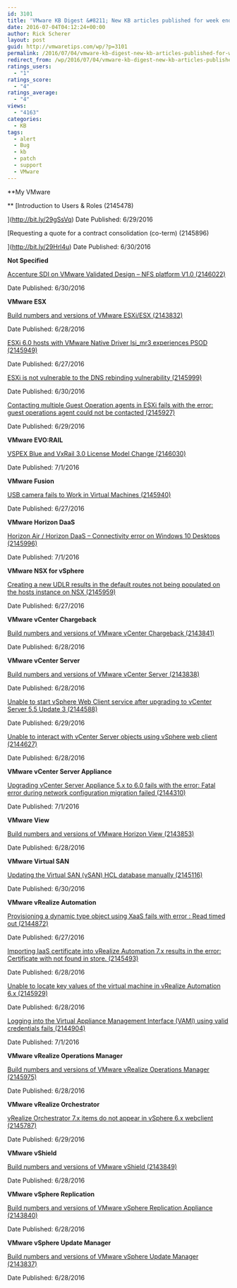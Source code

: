 ```yaml
---
id: 3101
title: 'VMware KB Digest &#8211; New KB articles published for week ending 07/02/16'
date: 2016-07-04T04:12:24+00:00
author: Rick Scherer
layout: post
guid: http://vmwaretips.com/wp/?p=3101
permalink: /2016/07/04/vmware-kb-digest-new-kb-articles-published-for-week-ending-070216/
redirect_from: /wp/2016/07/04/vmware-kb-digest-new-kb-articles-published-for-week-ending-070216/
ratings_users:
  - "1"
ratings_score:
  - "4"
ratings_average:
  - "4"
views:
  - "4163"
categories:
  - KB
tags:
  - alert
  - Bug
  - kb
  - patch
  - support
  - VMware
---
```

**My VMware
  
** [Introduction to Users & Roles (2145478)
  
](http://bit.ly/29gSsVq) Date Published: 6/29/2016
  
[Requesting a quote for a contract consolidation (co-term) (2145896)
  
](http://bit.ly/29Hrl4u) Date Published: 6/30/2016

**Not Specified**
  
[Accenture SDI on VMware Validated Design – NFS platform V1.0 (2146022)](http://bit.ly/29gSBrT)
  
Date Published: 6/30/2016

**VMware ESX**
  
[Build numbers and versions of VMware ESXi/ESX (2143832)](http://bit.ly/29Hr0yB)
  
Date Published: 6/28/2016
  
[ESXi 6.0 hosts with VMware Native Driver lsi_mr3 experiences PSOD (2145949)](http://bit.ly/29gT0dU)
  
Date Published: 6/27/2016
  
[ESXi is not vulnerable to the DNS rebinding vulnerability (2145999)](http://bit.ly/29HrsgB)
  
Date Published: 6/30/2016
  
[Contacting multiple Guest Operation agents in ESXi fails with the error: guest operations agent could not be contacted (2145927)](http://bit.ly/29gSFrQ)
  
Date Published: 6/29/2016

<!--more-->

**VMware EVO:RAIL**
  
[VSPEX Blue and VxRail 3.0 License Model Change (2146030)](http://bit.ly/29Hr6X3)
  
Date Published: 7/1/2016

**VMware Fusion**
  
[USB camera fails to Work in Virtual Machines (2145940)](http://bit.ly/29gSxsk)
  
Date Published: 6/27/2016

**VMware Horizon DaaS**
  
[Horizon Air / Horizon DaaS – Connectivity error on Windows 10 Desktops (2145996)](http://bit.ly/29HqQHJ)
  
Date Published: 7/1/2016

**VMware NSX for vSphere** 
  
[Creating a new UDLR results in the default routes not being populated on the hosts instance on NSX (2145959)](http://bit.ly/29gSSLA)
  
Date Published: 6/27/2016

**VMware vCenter Chargeback**
  
[Build numbers and versions of VMware vCenter Chargeback (2143841)](http://bit.ly/29HreWw)
  
Date Published: 6/28/2016

**VMware vCenter Server**
  
[Build numbers and versions of VMware vCenter Server (2143838)](http://bit.ly/29gSAnW)
  
Date Published: 6/28/2016
  
[Unable to start vSphere Web Client service after upgrading to vCenter Server 5.5 Update 3 (2144588)](http://bit.ly/29HrvZx)
  
Date Published: 6/29/2016
  
[Unable to interact with vCenter Server objects using vSphere web client (2144627)](http://bit.ly/29gSNaJ)
  
Date Published: 6/28/2016

**VMware vCenter Server Appliance** 
  
[Upgrading vCenter Server Appliance 5.x to 6.0 fails with the error: Fatal error during network configuration migration failed (2144310)](http://bit.ly/29Hrhlg)
  
Date Published: 7/1/2016

**VMware View**
  
[Build numbers and versions of VMware Horizon View (2143853)](http://bit.ly/29gSCfn)
  
Date Published: 6/28/2016

**VMware Virtual SAN**
  
[Updating the Virtual SAN (vSAN) HCL database manually (2145116)](http://bit.ly/29HqYGZ)
  
Date Published: 6/30/2016

**VMware vRealize Automation**
  
[Provisioning a dynamic type object using XaaS fails with error : Read timed out (2144872)](http://bit.ly/29gSVHc)
  
Date Published: 6/27/2016
  
[Importing IaaS certificate into vRealize Automation 7.x results in the error: Certificate with <THUMBPRINT> not found in store. (2145493)](http://bit.ly/29Hrll0)
  
Date Published: 6/28/2016
  
[Unable to locate key values of the virtual machine in vRealize Automation 6.x (2145929)](http://bit.ly/29gSZa5)
  
Date Published: 6/28/2016
  
[Logging into the Virtual Appliance Management Interface (VAMI) using valid credentials fails (2144904)](http://bit.ly/29Hr55r)
  
Date Published: 7/1/2016

**VMware vRealize Operations Manager**
  
[Build numbers and versions of VMware vRealize Operations Manager (2145975)](http://bit.ly/29gSTyX)
  
Date Published: 6/28/2016

**VMware vRealize Orchestrator**
  
[vRealize Orchestrator 7.x items do not appear in vSphere 6.x webclient (2145787)](http://bit.ly/29Hr0P7)
  
Date Published: 6/29/2016

**VMware vShield**
  
[Build numbers and versions of VMware vShield (2143849)](http://bit.ly/29gSYTk)
  
Date Published: 6/28/2016

**VMware vSphere Replication**
  
[Build numbers and versions of VMware vSphere Replication Appliance (2143840)](http://bit.ly/29HroNW)
  
Date Published: 6/28/2016

**VMware vSphere Update Manager**
  
[Build numbers and versions of VMware vSphere Update Manager (2143837)](http://bit.ly/29gStZJ)
  
Date Published: 6/28/2016